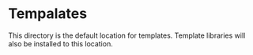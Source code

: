 # Tempalates

This directory is the default location for templates.
Template libraries will also be installed to this location.